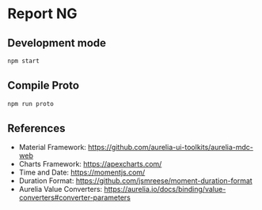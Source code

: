 # Report NG

## Development mode
```bash
npm start
```

## Compile Proto

```bash
npm run proto
```

## References

- Material Framework: https://github.com/aurelia-ui-toolkits/aurelia-mdc-web
- Charts Framework: https://apexcharts.com/
- Time and Date: https://momentjs.com/
- Duration Format: https://github.com/jsmreese/moment-duration-format
- Aurelia Value Converters: https://aurelia.io/docs/binding/value-converters#converter-parameters
